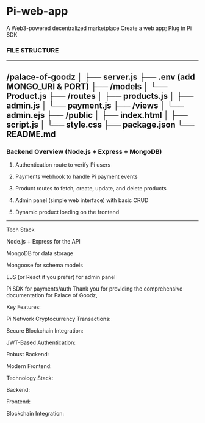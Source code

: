 # Pi-web-app
A Web3-powered decentralized marketplace
Create a web app; Plug in Pi SDK
### FILE STRUCTURE ###
---
/palace-of-goodz
│
├── server.js
├── .env (add MONGO_URI & PORT)
├── /models
│   └── Product.js
├── /routes
│   ├── products.js
│   ├── admin.js
│   └── payment.js
├── /views
│   └── admin.ejs
├── /public
│   ├── index.html
│   ├── script.js
│   └── style.css
├── package.json
└── README.md
---
### Backend Overview (Node.js + Express + MongoDB) ###

1. Authentication route to verify Pi users


2. Payments webhook to handle Pi payment events


3. Product routes to fetch, create, update, and delete products


4. Admin panel (simple web interface) with basic CRUD


5. Dynamic product loading on the frontend




---

Tech Stack

Node.js + Express for the API

MongoDB for data storage

Mongoose for schema models

EJS (or React if you prefer) for admin panel

Pi SDK for payments/auth
Thank you for providing the comprehensive documentation for Palace of Goodz,    

Key Features:

Pi Network Cryptocurrency Transactions:  

Secure Blockchain Integration:  

JWT-Based Authentication:  

Robust Backend:  

Modern Frontend:  


Technology Stack:

Backend:  

Frontend:  

Blockchain Integration:  
